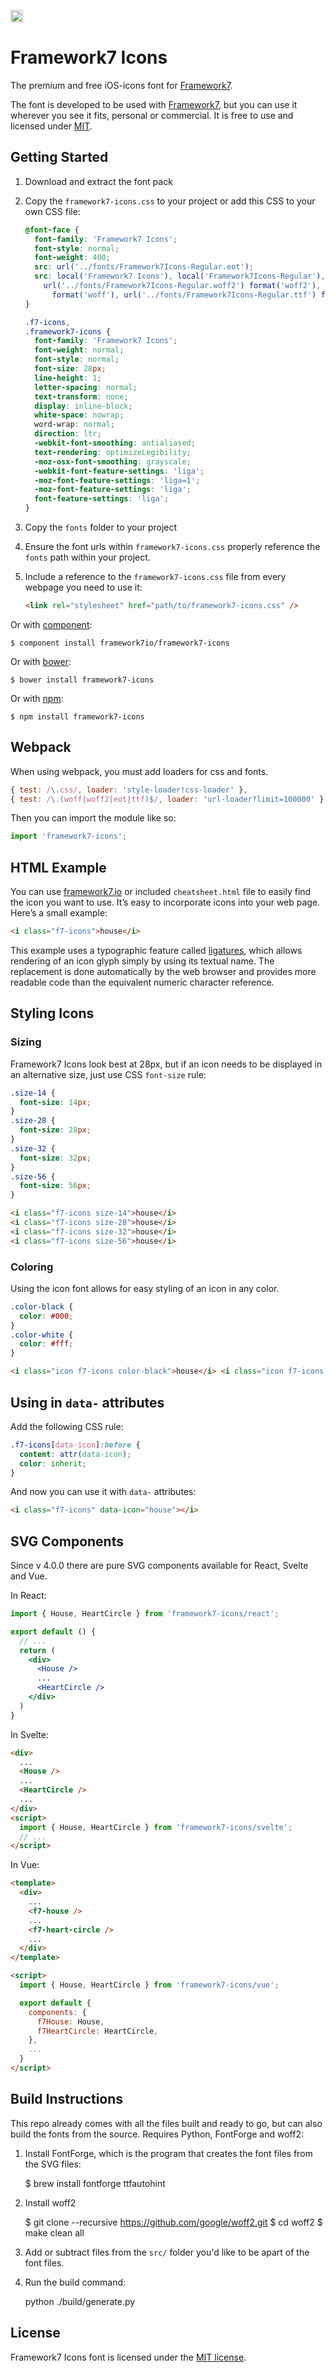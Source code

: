 <a href="https://www.patreon.com/vladimirkharlampidi"><img src="https://framework7.io/i/support-badge.png" height="20"></a>

# Framework7 Icons

The premium and free iOS-icons font for [Framework7](https://framework7.io/).

The font is developed to be used with [Framework7](https://framework7.io/), but you can use it wherever you see it fits, personal or commercial. It is free to use and licensed under [MIT](http://opensource.org/licenses/MIT).

## Getting Started

1. Download and extract the font pack
2. Copy the `framework7-icons.css` to your project or add this CSS to your own CSS file:

   ```css
   @font-face {
     font-family: 'Framework7 Icons';
     font-style: normal;
     font-weight: 400;
     src: url('../fonts/Framework7Icons-Regular.eot');
     src: local('Framework7 Icons'), local('Framework7Icons-Regular'),
       url('../fonts/Framework7Icons-Regular.woff2') format('woff2'), url('../fonts/Framework7Icons-Regular.woff')
         format('woff'), url('../fonts/Framework7Icons-Regular.ttf') format('truetype');
   }

   .f7-icons,
   .framework7-icons {
     font-family: 'Framework7 Icons';
     font-weight: normal;
     font-style: normal;
     font-size: 28px;
     line-height: 1;
     letter-spacing: normal;
     text-transform: none;
     display: inline-block;
     white-space: nowrap;
     word-wrap: normal;
     direction: ltr;
     -webkit-font-smoothing: antialiased;
     text-rendering: optimizeLegibility;
     -moz-osx-font-smoothing: grayscale;
     -webkit-font-feature-settings: 'liga';
     -moz-font-feature-settings: 'liga=1';
     -moz-font-feature-settings: 'liga';
     font-feature-settings: 'liga';
   }
   ```

3. Copy the `fonts` folder to your project
4. Ensure the font urls within `framework7-icons.css` properly reference the `fonts` path within your project.
5. Include a reference to the `framework7-icons.css` file from every webpage you need to use it:

   ```html
   <link rel="stylesheet" href="path/to/framework7-icons.css" />
   ```

Or with [component](https://github.com/componentjs/component):

    $ component install framework7io/framework7-icons

Or with [bower](http://bower.io/):

    $ bower install framework7-icons

Or with [npm](http://npmjs.com/):

    $ npm install framework7-icons

## Webpack

When using webpack, you must add loaders for css and fonts.

```js
{ test: /\.css/, loader: 'style-loader!css-loader' },
{ test: /\.(woff|woff2|eot|ttf)$/, loader: 'url-loader?limit=100000' },
```

Then you can import the module like so:

```js
import 'framework7-icons';
```

## HTML Example

You can use [framework7.io](https://framework7.io) or included `cheatsheet.html` file to easily find the icon you want to use. It’s easy to incorporate icons into your web page. Here’s a small example:

```html
<i class="f7-icons">house</i>
```

This example uses a typographic feature called [ligatures](http://alistapart.com/article/the-era-of-symbol-fonts), which allows rendering of an icon glyph simply by using its textual name. The replacement is done automatically by the web browser and provides more readable code than the equivalent numeric character reference.

## Styling Icons

### Sizing

Framework7 Icons look best at 28px, but if an icon needs to be displayed in an alternative size, just use CSS `font-size` rule:

```css
.size-14 {
  font-size: 14px;
}
.size-28 {
  font-size: 28px;
}
.size-32 {
  font-size: 32px;
}
.size-56 {
  font-size: 56px;
}
```

```html
<i class="f7-icons size-14">house</i>
<i class="f7-icons size-28">house</i>
<i class="f7-icons size-32">house</i>
<i class="f7-icons size-56">house</i>
```

### Coloring

Using the icon font allows for easy styling of an icon in any color.

```css
.color-black {
  color: #000;
}
.color-white {
  color: #fff;
}
```

```html
<i class="icon f7-icons color-black">house</i> <i class="icon f7-icons color-white">house</i>
```

## Using in `data-` attributes

Add the following CSS rule:

```css
.f7-icons[data-icon]:before {
  content: attr(data-icon);
  color: inherit;
}
```

And now you can use it with `data-` attributes:

```html
<i class="f7-icons" data-icon="house"></i>
```

## SVG Components

Since v 4.0.0 there are pure SVG components available for React, Svelte and Vue.

In React:

```jsx
import { House, HeartCircle } from 'framework7-icons/react';

export default () {
  // ...
  return (
    <div>
      <House />
      ...
      <HeartCircle />
    </div>
  )
}
```

In Svelte:

```html
<div>
  ...
  <House />
  ...
  <HeartCircle />
  ...
</div>
<script>
  import { House, HeartCircle } from 'framework7-icons/svelte';
  // ...
</script>
```

In Vue:

```html
<template>
  <div>
    ...
    <f7-house />
    ...
    <f7-heart-circle />
    ...
  </div>
</template>

<script>
  import { House, HeartCircle } from 'framework7-icons/vue';

  export default {
    components: {
      f7House: House,
      f7HeartCircle: HeartCircle,
    },
    ...
  }
</script>
```

## Build Instructions

This repo already comes with all the files built and ready to go, but can also build the fonts from the source. Requires Python, FontForge and woff2:

1. Install FontForge, which is the program that creates the font files from the SVG files:

   $ brew install fontforge ttfautohint

2. Install woff2

   $ git clone --recursive https://github.com/google/woff2.git
   $ cd woff2
   $ make clean all

3. Add or subtract files from the `src/` folder you'd like to be apart of the font files.

4. Run the build command:

   python ./build/generate.py

## License

Framework7 Icons font is licensed under the [MIT license](http://opensource.org/licenses/MIT).
